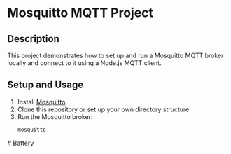 # Mosquitto MQTT Project

## Description
This project demonstrates how to set up and run a Mosquitto MQTT broker locally and connect to it using a Node.js MQTT client.

## Setup and Usage

1. Install [Mosquitto](https://mosquitto.org/download/).
2. Clone this repository or set up your own directory structure.
3. Run the Mosquitto broker:
   ```bash
   mosquitto
#   B a t t e r y  
 